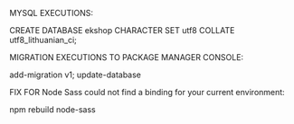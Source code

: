 MYSQL EXECUTIONS:

CREATE DATABASE ekshop CHARACTER SET utf8 COLLATE utf8_lithuanian_ci;

MIGRATION EXECUTIONS TO PACKAGE MANAGER CONSOLE:

add-migration v1; update-database

FIX FOR Node Sass could not find a binding for your current environment:

npm rebuild node-sass    